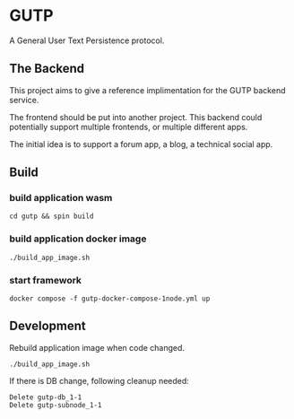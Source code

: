 # GUTP

A General User Text Persistence protocol.


## The Backend

This project aims to give a reference implimentation for the GUTP backend service. 

The frontend should be put into another project. This backend could potentially support multiple frontends, or multiple different apps.

The initial idea is to support a forum app, a blog, a technical social app.

## Build

### build application wasm
```
cd gutp && spin build
```

### build application docker image
```
./build_app_image.sh
```


### start framework
```
docker compose -f gutp-docker-compose-1node.yml up
```

## Development

Rebuild application image when code changed.
```
./build_app_image.sh
```

If there is DB change, following cleanup needed:

    Delete gutp-db_1-1
    Delete gutp-subnode_1-1